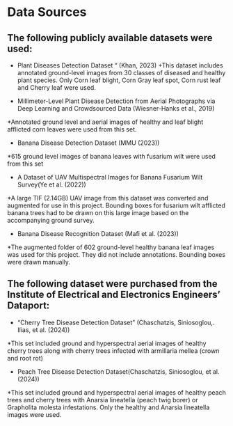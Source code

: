 # Data Sources

## The following publicly available datasets were used:

*	Plant Diseases Detection Dataset “ (Khan, 2023)
    +This dataset includes annotated ground-level images from 30 classes of diseased and healthy plant species. Only Corn leaf blight, Corn Gray leaf spot, Corn rust leaf and Cherry leaf were used.

*	Millimeter-Level Plant Disease Detection from Aerial Photographs via Deep Learning and Crowdsourced Data (Wiesner-Hanks et al., 2019) 

  *Annotated ground level and aerial images of healthy and leaf blight afflicted corn leaves were used from this set. 

*	Banana Disease Detection Dataset (MMU (2023))

  *615 ground level images of banana leaves with fusarium wilt were used from this set

*	A Dataset of UAV Multispectral Images for Banana Fusarium Wilt Survey(Ye et al. (2022))

  *A large TIF (2.14GB) UAV image from this dataset was converted and augmented for use in this project. Bounding boxes for fusarium wilt afflicted banana trees had to be drawn on this large image based on the accompanying ground survey.

*	Banana Disease Recognition Dataset (Mafi et al. (2023))

  *The augmented folder of 602 ground-level healthy banana leaf images was used for this project. They did not include annotations. Bounding boxes were drawn manually. 

## The following dataset were purchased from the Institute of Electrical and Electronics Engineers’ Dataport:

*	“Cherry Tree Disease Detection Dataset” (Chaschatzis, Siniosoglou,. Ilias, et al. (2024))

  *This set included ground and hyperspectral aerial images of healthy cherry trees along with cherry trees infected with armillaria mellea (crown and root rot)

*	Peach Tree Disease Detection Dataset(Chaschatzis, Siniosoglou, et al. (2024))

  *This set included ground and hyperspectral aerial images of healthy peach trees and cherry trees with Anarsia lineatella (peach twig borer) or Grapholita molesta infestations. Only the healthy and Anarsia lineatella images were used. 
